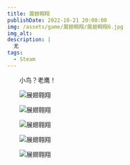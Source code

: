 ```yaml
---
title: 展翅翱翔
publishDate: 2022-10-21 20:00:00
img: /assets/game/展翅翱翔/展翅翱翔6.jpg
img_alt: 
description: |
  无
tags:
  - Steam
---
```


　　小鸟？老鹰！

　　![展翅翱翔](/assets/game/展翅翱翔/展翅翱翔1.jpg)

　　![展翅翱翔](/assets/game/展翅翱翔/展翅翱翔2.jpg)

　　![展翅翱翔](/assets/game/展翅翱翔/展翅翱翔3.jpg)

　　![展翅翱翔](/assets/game/展翅翱翔/展翅翱翔4.jpg)

　　![展翅翱翔](/assets/game/展翅翱翔/展翅翱翔5.jpg)

